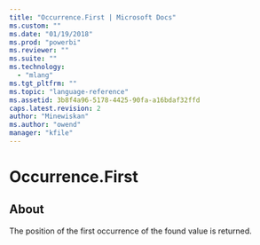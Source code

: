 ```yaml
---
title: "Occurrence.First | Microsoft Docs"
ms.custom: ""
ms.date: "01/19/2018"
ms.prod: "powerbi"
ms.reviewer: ""
ms.suite: ""
ms.technology: 
  - "mlang"
ms.tgt_pltfrm: ""
ms.topic: "language-reference"
ms.assetid: 3b8f4a96-5178-4425-90fa-a16bdaf32ffd
caps.latest.revision: 2
author: "Minewiskan"
ms.author: "owend"
manager: "kfile"
---
```

# Occurrence.First
## About
The position of the first occurrence of the found value is returned.

